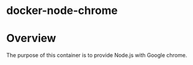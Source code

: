 # docker-node-chrome

# Overview

The purpose of this container is to provide Node.js with Google chrome.
